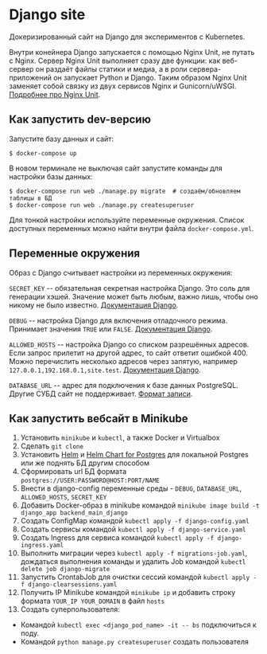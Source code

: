 # Django site

Докеризированный сайт на Django для экспериментов с Kubernetes.

Внутри конейнера Django запускается с помощью Nginx Unit, не путать с Nginx. Сервер Nginx Unit выполняет сразу две функции: как веб-сервер он раздаёт файлы статики и медиа, а в роли сервера-приложений он запускает Python и Django. Таким образом Nginx Unit заменяет собой связку из двух сервисов Nginx и Gunicorn/uWSGI. [Подробнее про Nginx Unit](https://unit.nginx.org/).

## Как запустить dev-версию

Запустите базу данных и сайт:

```shell-session
$ docker-compose up
```

В новом терминале не выключая сайт запустите команды для настройки базы данных:

```shell-session
$ docker-compose run web ./manage.py migrate  # создаём/обновляем таблицы в БД
$ docker-compose run web ./manage.py createsuperuser
```

Для тонкой настройки используйте переменные окружения. Список доступных переменных можно найти внутри файла `docker-compose.yml`.

## Переменные окружения

Образ с Django считывает настройки из переменных окружения:

`SECRET_KEY` -- обязательная секретная настройка Django. Это соль для генерации хэшей. Значение может быть любым, важно лишь, чтобы оно никому не было известно. [Документация Django](https://docs.djangoproject.com/en/3.2/ref/settings/#secret-key).

`DEBUG` -- настройка Django для включения отладочного режима. Принимает значения `TRUE` или `FALSE`. [Документация Django](https://docs.djangoproject.com/en/3.2/ref/settings/#std:setting-DEBUG).

`ALLOWED_HOSTS` -- настройка Django со списком разрешённых адресов. Если запрос прилетит на другой адрес, то сайт ответит ошибкой 400. Можно перечислить несколько адресов через запятую, например `127.0.0.1,192.168.0.1,site.test`. [Документация Django](https://docs.djangoproject.com/en/3.2/ref/settings/#allowed-hosts).

`DATABASE_URL` -- адрес для подключения к базе данных PostgreSQL. Другие СУБД сайт не поддерживает. [Формат записи](https://github.com/jacobian/dj-database-url#url-schema).

## Как запустить вебсайт в Minikube
1. Установить `minikube` и `kubectl`, а также Docker и Virtualbox
2. Сделать `git clone`
3. Установить [Helm](https://helm.sh/) и [Helm Chart for Postgres](https://artifacthub.io/packages/helm/bitnami/postgresql) для локальной Postgres или же поднять БД другим способом
4. Сформировать url БД формата `postgres://USER:PASSWORD@HOST:PORT/NAME`
5. Внести в django-config переменные среды - `DEBUG`, `DATABASE_URL`, `ALLOWED_HOSTS`, `SECRET_KEY`
6. Добавить Docker-образ в minikube командой `minikube image build -t django_app backend_main_django`
7. Создать ConfigMap командой `kubectl apply -f django-config.yaml`
8. Создать сервисы командой `kubectl apply -f django-service.yaml`
9. Создать Ingress для сервиса командой `kubectl apply -f django-ingress.yaml`
10. Выполнить миграции через `kubectl apply -f migrations-job.yaml`, дождаться выполнения команды и удалить Job командой `kubectl delete job django-migrate`
11. Запустить CrontabJob для очистки сессий командой `kubectl apply -f django-clearsessions.yaml`
12. Получить IP Minikube командой `minikube ip` и добавить строку формата `YOUR_IP YOUR_DOMAIN` в файл `hosts`
13. Создать суперпользователя:
 * Командой `kubectl exec <django_pod_name> -it -- bs` подключиться к поду.
 * Командой `python manage.py createsuperuser` создать пользователя

